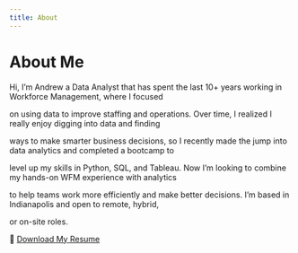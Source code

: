 ```yaml
---
title: About
---
```


# About Me

Hi, I’m Andrew a Data Analyst that has spent the last 10+ years working in Workforce Management, where I focused

on using data to improve staffing and operations. Over time, I realized I really enjoy digging into data and finding

ways to make smarter business decisions, so I recently made the jump into data analytics and completed a bootcamp to

level up my skills in Python, SQL, and Tableau. Now I’m looking to combine my hands-on WFM experience with analytics

to help teams work more efficiently and make better decisions. I’m based in Indianapolis and open to remote, hybrid,

or on-site roles.


📄 [Download My Resume](Ruhnow-Andrew-Resume.pdf) 
